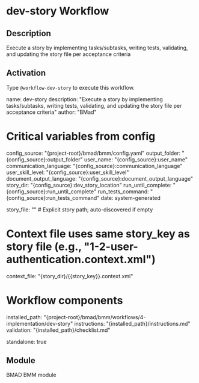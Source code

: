 # dev-story Workflow

## Description
Execute a story by implementing tasks/subtasks, writing tests, validating, and updating the story file per acceptance criteria

## Activation
Type `@workflow-dev-story` to execute this workflow.

name: dev-story
description: "Execute a story by implementing tasks/subtasks, writing tests, validating, and updating the story file per acceptance criteria"
author: "BMad"

# Critical variables from config
config_source: "{project-root}/bmad/bmm/config.yaml"
output_folder: "{config_source}:output_folder"
user_name: "{config_source}:user_name"
communication_language: "{config_source}:communication_language"
user_skill_level: "{config_source}:user_skill_level"
document_output_language: "{config_source}:document_output_language"
story_dir: "{config_source}:dev_story_location"
run_until_complete: "{config_source}:run_until_complete"
run_tests_command: "{config_source}:run_tests_command"
date: system-generated

story_file: "" # Explicit story path; auto-discovered if empty
# Context file uses same story_key as story file (e.g., "1-2-user-authentication.context.xml")
context_file: "{story_dir}/{{story_key}}.context.xml"

# Workflow components
installed_path: "{project-root}/bmad/bmm/workflows/4-implementation/dev-story"
instructions: "{installed_path}/instructions.md"
validation: "{installed_path}/checklist.md"

standalone: true


## Module
BMAD BMM module
